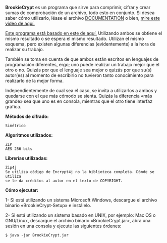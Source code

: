 **BrookieCrypt** es un programa que sirve para comprimir, cifrar y crear sumas de comprobación de un archivo, todo esto en conjunto. Si desea saber cómo utilizarlo, léase el archivo 
[DOCUMENTATION](https://github.com/brookiestein/BrookieCrypt/blob/master/DOCUMENTATION.md) o bien, 
[mire este vídeo de aquí.](https://youtu.be/qTXNv065MLg)

[Este programa está basado en este de aquí.](https://github.com/brookiestein/scripts/tree/master/BrookieCrypt)
Utilizando ambos se obtiene el mismo resultado o se espera el mismo resultado. Utilizan el mismo esquema, pero
existen algunas diferencias (evidentemente) a la hora de realizar su trabajo.

También se toma en cuenta de que ambos están escritos en lenguajes de programación diferentes, ergo; uno puede 
realizar un trabajo mejor que el otro o no. Quizás por que el lenguaje sea mejor o quizás por que su(s) autor(es) 
al momento de escribirlo no tuvieron tanto conocimiento para realizarlo de la mejor forma.

Independientemente de cual sea el caso, se invita a utilizarlos a ambos y quedarse con el que más cómodo se sienta.
Quizás la diferencia «más grande» sea que uno es en consola, mientras que el otro tiene interfaz gráfica.

**Métodos de cifrado:**
```
Simétrico
```

**Algoritmos utilizados:**
```
ZIP
AES 256 bits
```

**Librerías utilizadas:**
```
Zip4j
Se utiliza código de Encrypt4j no la biblioteca completa. Dónde se utiliza
se le da créditos al autor en el texto de COPYRIGHT.
```

**Cómo ejecutar:**

1- Si está utilizando un sistema Microsoft Windows, descargue el archivo binario «BrookieCrypt-Setup» e instálelo.

2- Si está utilizando un sistema basado en UNIX, por ejemplo: Mac OS o GNU/Linux, descargue el archivo binario 
«BrookieCrypt.jar», abra una sesión en una consola y ejecute las siguientes órdenes:
```
$ java -jar BrookieCrypt.jar
```
